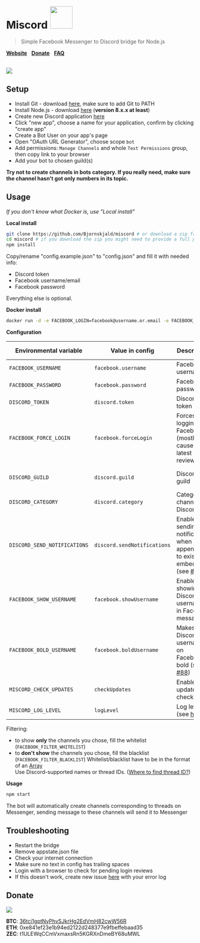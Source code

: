 # Miscord <img src="../gh-pages/img/icon.png" width="60">
> Simple Facebook Messenger to Discord bridge for Node.js

**[Website](https://miscord.js.org/)** &nbsp; **[Donate](#donate)** &nbsp; **[FAQ](../../wiki/faq)**

<br>

<a href="https://miscord.js.org/">
  <img src="../gh-pages/img/screenshot.png" style="max-width: 80%">
</a>

## Setup

- Install Git - download [here](https://git-scm.com/download/win), make sure to add Git to PATH
- Install Node.js - download [here](https://nodejs.org/en/download/) (**version 8.x.x at least**)
- Create new Discord application [here](https://discordapp.com/developers/applications/me)
- Click "new app", choose a name for your application, confirm by clicking "create app"
- Create a Bot User on your app's page
- Open "OAuth URL Generator", choose scope `bot`
- Add permissions: `Manage Channels` and whole `Text Permissions` group, then copy link to your browser
- Add your bot to chosen guild(s)

**Try not to create channels in bots category. If you really need, make sure the channel hasn't got only numbers in its topic.**


## Usage

*If you don't know what Docker is, use "Local install"*

**Local install**
```bash
git clone https://github.com/Bjornskjald/miscord # or download a zip from GitHub repo and extract it to folder of your choice
cd miscord # if you download the zip you might need to provide a full path, like C:\Users\User\Downloads\miscord-master
npm install
```

Copy/rename "config.example.json" to "config.json" and fill it with needed info:
- Discord token
- Facebook username/email
- Facebook password

Everything else is optional.

**Docker install**
```bash
docker run -d -e FACEBOOK_LOGIN=facebook@username.or.email -e FACEBOOK_PASSWORD=yourfacebookpass -e DISCORD_TOKEN=token Bjornskjald/miscord
``` 

**Configuration**

| Environmental variable |  Value in config  | Description | Optional | Default value |
| ---------------------- | ----------------- | ----------- | -------- | ------------- |
| `FACEBOOK_USERNAME` | `facebook.username` | Facebook username | :heavy_multiplication_x: | none |
| `FACEBOOK_PASSWORD` | `facebook.password` | Facebook password | :heavy_multiplication_x: | none |
| `DISCORD_TOKEN` | `discord.token` | Discord token | :heavy_multiplication_x: | none |
| `FACEBOOK_FORCE_LOGIN` | `facebook.forceLogin` | Forces logging in to Facebook (mostly caused by latest logins review) | :heavy_check_mark: | `false` |
| `DISCORD_GUILD` | `discord.guild` | Discord guild | :heavy_check_mark: | (first guild available) |
| `DISCORD_CATEGORY` | `discord.category` | Category of channels on Discord | :heavy_check_mark: | `messenger` |
| `DISCORD_SEND_NOTIFICATIONS` | `discord.sendNotifications` | Enables sending notifications when appending to existing embeds (see <a href="../../issues/71">#71</a>) | :heavy_check_mark: | `true` |
| `FACEBOOK_SHOW_USERNAME` | `facebook.showUsername` | Enables showing Discord username in Facebook messages | :heavy_check_mark: | `true` |
| `FACEBOOK_BOLD_USERNAME` | `facebook.boldUsername` | Makes all Discord usernames on Facebook bold (see <a href="../../issues/88">#88</a>) | :heavy_check_mark: | `false` |
| `MISCORD_CHECK_UPDATES` | `checkUpdates` | Enables update checking | :heavy_check_mark: | `true` |
| `MISCORD_LOG_LEVEL` | `logLevel` | Log level (see <a href="https://github.com/npm/npmlog#loglevelprefix-message-">here</a>) | :heavy_check_mark: | `info` |

Filtering:
- to show **only** the channels you chose, fill the whitelist (`FACEBOOK_FILTER_WHITELIST`)
- to **don't show** the channels you chose, fill the blacklist (`FACEBOOK_FILTER_BLACKLIST`)
Whitelist/blacklist have to be in the format of an [Array](https://developer.mozilla.org/en-US/docs/Web/JavaScript/Reference/Global_Objects/Array)  
Use Discord-supported names or thread IDs. ([Where to find thread ID?](../../wiki/faq#where-to-find-thread-id))


**Usage**
```bash
npm start
```

The bot will automatically create channels corresponding to threads on Messenger, sending message to these channels will send it to Messenger

## Troubleshooting

- Restart the bridge
- Remove appstate.json file
- Check your internet connection
- Make sure no text in config has trailing spaces
- Login with a browser to check for pending login reviews
- If this doesn't work, create new issue [here](../../issues) with your error log

## Donate

[![](https://www.paypalobjects.com/en_US/i/btn/btn_donateCC_LG.gif)](https://www.paypal.com/cgi-bin/webscr?cmd=_s-xclick&hosted_button_id=6MVRTWBXNH8J6)

**BTC**: <a href="bitcoin://36tci1gptNyPhvSJkrHg2EdVmH82cwW56R">36tci1gptNyPhvSJkrHg2EdVmH82cwW56R</a>  
**ETH**: 0xe841ef23e1b94ed2122d248377e9fbeffebaad35  
**ZEC**: t1ULEWqCCmVxmaxsRn5KGRXnDmeBY68uMWL

